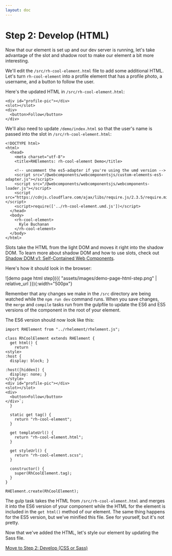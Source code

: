 ```yaml
---
layout: doc
---
```


# Step 2: Develop (HTML)

Now that our element is set up and our dev server is running, let's take advantage of the slot and shadow root to make our element a bit more interesting.

We'll edit the `/src/rh-cool-element.html` file to add some additional HTML. Let's turn `rh-cool-element` into a profile element that has a profile photo, a username, and a button to follow the user.

Here's the updated HTML in `/src/rh-cool-element.html`:

```
<div id="profile-pic"></div>
<slot></slot>
<div>
  <button>Follow</button>
</div>
```

We'll also need to update `/demo/index.html` so that the user's name is passed into the slot in `/src/rh-cool-element.html`:

```
<!DOCTYPE html>
<html>
  <head>
    <meta charset="utf-8">
    <title>RHElements: rh-cool-element Demo</title>

    <!-- uncomment the es5-adapter if you're using the umd version -->
    <script src="/@webcomponents/webcomponentsjs/custom-elements-es5-adapter.js"></script>
    <script src="/@webcomponents/webcomponentsjs/webcomponents-loader.js"></script>
    <script src="https://cdnjs.cloudflare.com/ajax/libs/require.js/2.3.5/require.min.js"></script>
    <script>require(['../rh-cool-element.umd.js'])</script>
  </head>
  <body>
    <rh-cool-element>
      Kyle Buchanan
    </rh-cool-element>
  </body>
</html>
```

Slots take the HTML from the light DOM and moves it right into the shadow DOM. To learn more about shadow DOM and how to use slots, check out [Shadow DOM v1: Self-Contained Web Components](https://developers.google.com/web/fundamentals/web-components/shadowdom).

Here's how it should look in the browser:

![demo page html step]({{ "assets/images/demo-page-html-step.png" | relative_url }}){:width="500px"}

Remember that any changes we make in the `/src` directory are being watched while the `npm run dev` command runs. When you save changes, the `merge` and `compile` tasks run from the gulpfile to update the ES6 and ES5 versions of the component in the root of your element. 

The ES6 version should now look like this:

```
import RHElement from "../rhelement/rhelement.js";

class RhCoolElement extends RHElement {
  get html() {
    return `
<style>
:host {
  display: block; }

:host([hidden]) {
  display: none; }
</style>
<div id="profile-pic"></div>
<slot></slot>
<div>
  <button>Follow</button>
</div>`;
  }

  static get tag() {
    return "rh-cool-element";
  }

  get templateUrl() {
    return "rh-cool-element.html";
  }

  get styleUrl() {
    return "rh-cool-element.scss";
  }

  constructor() {
    super(RhCoolElement.tag);
  }
}

RHElement.create(RhCoolElement);
```

The gulp task takes the HTML from `/src/rh-cool-element.html` and merges it into the ES6 version of your component while the HTML for the element is included in the `get html()` method of our element. The same thing happens for the ES5 version, but we've minified this file. See for yourself, but it's not pretty.

Now that we've added the HTML, let's style our element by updating the Sass file.

[Move to Step 2: Develop (CSS or Sass)](step-2c.html)
